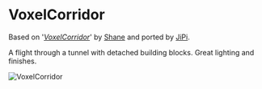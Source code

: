 VoxelCorridor
==================

Based on '_[VoxelCorridor](https://www.shadertoy.com/view/MdVSDh)_' by [Shane](https://www.shadertoy.com/user/Shane) and ported by [JiPi](../../Site/Profiles/JiPi.md).

A flight through a tunnel with detached building blocks. Great lighting and finishes.

![VoxelCorridor](https://user-images.githubusercontent.com/78935215/119272531-a80a3900-bc06-11eb-8ed6-1591e9c02694.gif)
